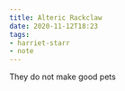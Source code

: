```yaml
---
title: Alteric Rackclaw
date: 2020-11-12T18:23
tags:
- harriet-starr
- note
---
```


They do not make good pets
